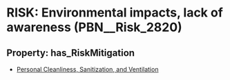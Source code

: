 # RISK: __Environmental impacts, lack of awareness__ (PBN__Risk_2820)

## Property: has_RiskMitigation

* [Personal Cleanliness, Sanitization, and Ventilation](PBN__Mitigation_942)

